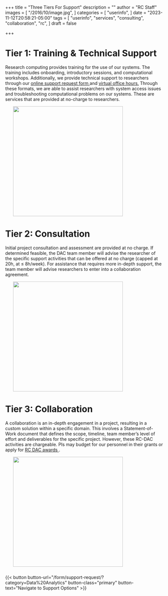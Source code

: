 +++
title = "Three Tiers For Support"
description = ""
author = "RC Staff"
images = [
  "/2016/10/image.jpg",
]
categories = [
  "userinfo",
]
date = "2023-11-12T20:58:21-05:00"
tags = [
  "userinfo",
  "services",
  "consulting",
  "collaboration",
  "rc",
]
draft = false

+++



# Tier 1: Training & Technical Support 
Research computing provides training for the use of our systems.  The training includes onboarding, introductory sessions, and computational workshops. Additionally, we provide technical support to researchers through our <a href="/form/support-request/?category=Data%20Analytics"> online support request form </a> and <a href="/support/#office-hours"> virtual office hours.</a> Through these formats, we are able to assist researchers with system access issues and troubleshooting computational problems on our systems. These are services that are provided at no-charge to researchers. 


<div style="margin-left: 5%">
    <img src="/images/dac_tiers_training.jpg" width=350>
</div>



# Tier 2: Consultation  
Initial project consultation and assessment are provided at no charge. If determined 
feasible, the DAC team member will advise the researcher of the specific support 
activities that can be offered at no charge (capped at 20h, at ≤ 8h/week).  For 
assistance that requires more in-depth support, the team member will advise 
researchers to enter into a collaboration agreement.

<div style="margin-left: 5%">
   <img src="/images/dac_tiers_consultation.jpg" width=350>
</div>


# Tier 3: Collaboration
A collaboration is an in-depth engagement in a project, resulting in a custom solution 
within a specific domain. This involves a Statement-of-Work document that defines the 
scope, timeline, team member’s level of effort and deliverables for the specific project. 
However, these RC-DAC activities are chargeable. PIs may budget for our personnel in their 
grants or apply for <a href="/service/dac/awards">RC DAC awards </a>.


<div style="margin-left: 5%">
   <img src="/images/dac_tiers_collaboration.jpg" width=350>
</div>
 

<div style="display: flex; justify-content: center; margin-top: 5%">
    {{< button button-url="/form/support-request/?category=Data%20Analytics" button-class="primary" button-text="Navigate to Support Options" >}}
</div>

